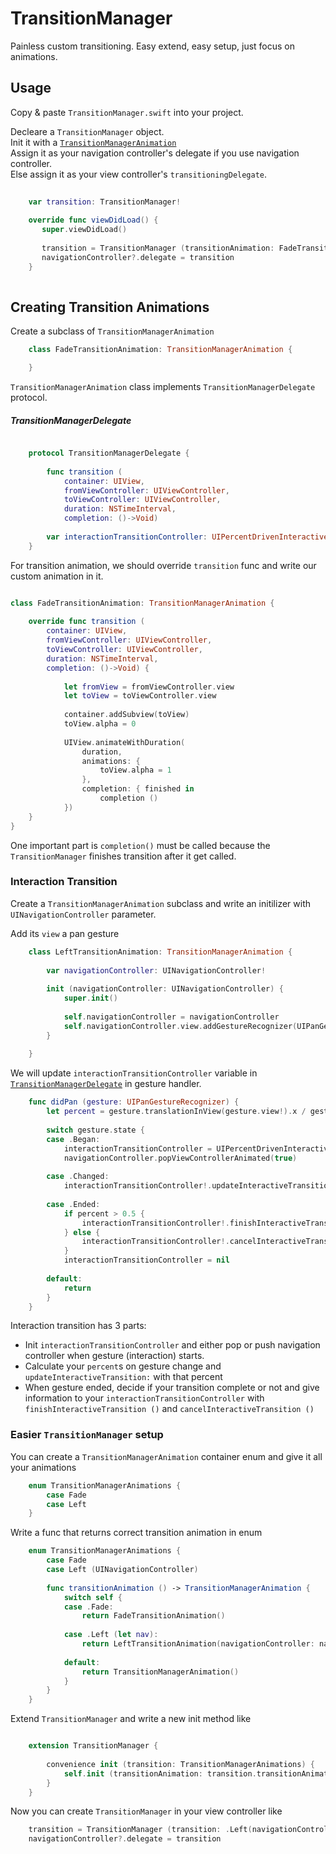 TransitionManager
=================

Painless custom transitioning. Easy extend, easy setup, just focus on animations.


Usage 
-----

Copy & paste `TransitionManager.swift` into your project.

Decleare a `TransitionManager` object.  
Init it with a [`TransitionManagerAnimation`](#Create)  
Assign it as your navigation controller's delegate if you use navigation controller.  
Else assign it as your view controller's `transitioningDelegate`.  

``` swift
	
	var transition: TransitionManager!
	    
	override func viewDidLoad() {
	   super.viewDidLoad()
	   
	   transition = TransitionManager (transitionAnimation: FadeTransitionAnimation())
	   navigationController?.delegate = transition
	}
	
```


Creating Transition Animations <a id="Create"></a>
-----


Create a subclass of `TransitionManagerAnimation` 

``` swift
	class FadeTransitionAnimation: TransitionManagerAnimation {

	}
```

`TransitionManagerAnimation` class implements `TransitionManagerDelegate` protocol.

##### TransitionManagerDelegate <a id="Delegate"></a>

``` swift

	protocol TransitionManagerDelegate {
	        
	    func transition (
	        container: UIView,
	        fromViewController: UIViewController,
	        toViewController: UIViewController,
	        duration: NSTimeInterval,
	        completion: ()->Void)
	        
	    var interactionTransitionController: UIPercentDrivenInteractiveTransition? { get set }
	}

```

For transition animation, we should override `transition` func and write our custom animation in it.

``` swift

class FadeTransitionAnimation: TransitionManagerAnimation {
    
    override func transition (
        container: UIView,
        fromViewController: UIViewController,
        toViewController: UIViewController,
        duration: NSTimeInterval,
        completion: ()->Void) {
            
            let fromView = fromViewController.view
            let toView = toViewController.view
            
            container.addSubview(toView)
            toView.alpha = 0
            
            UIView.animateWithDuration(
                duration,
                animations: {
                    toView.alpha = 1
                },
                completion: { finished in
                    completion ()
            })
    }
}

```

One important part is `completion()` must be called because the `TransitionManager` finishes transition after it get called.


### Interaction Transition

Create a `TransitionManagerAnimation` subclass and write an initilizer with `UINavigationController` parameter.

Add its `view` a pan gesture

``` swift
	class LeftTransitionAnimation: TransitionManagerAnimation {
	    
	    var navigationController: UINavigationController!
	    
	    init (navigationController: UINavigationController) {
	        super.init()
	        
	        self.navigationController = navigationController
	        self.navigationController.view.addGestureRecognizer(UIPanGestureRecognizer (target: self, action: Selector("didPan:")))
	    }
	    
	}
```

We will update `interactionTransitionController` variable in [`TransitionManagerDelegate`](#Delegate) in gesture handler.

``` swift
    func didPan (gesture: UIPanGestureRecognizer) {
        let percent = gesture.translationInView(gesture.view!).x / gesture.view!.bounds.size.width
        
        switch gesture.state {
        case .Began:
            interactionTransitionController = UIPercentDrivenInteractiveTransition()
            navigationController.popViewControllerAnimated(true)
            
        case .Changed:
            interactionTransitionController!.updateInteractiveTransition(percent)
            
        case .Ended:
            if percent > 0.5 {
                interactionTransitionController!.finishInteractiveTransition()
            } else {
                interactionTransitionController!.cancelInteractiveTransition()
            }
            interactionTransitionController = nil
            
        default:
            return
        }
    }
```

Interaction transition has 3 parts:
* Init `interactionTransitionController` and either pop or push navigation controller when gesture (interaction) starts.
* Calculate your `percent`s on gesture change and `updateInteractiveTransition:` with that percent
* When gesture ended, decide if your transition complete or not and give information to your `interactionTransitionController` with `finishInteractiveTransition ()` and `cancelInteractiveTransition ()`


### Easier `TransitionManager` setup

You can create a `TransitionManagerAnimation` container enum and give it all your animations

``` swift
	enum TransitionManagerAnimations {
	    case Fade
	    case Left
	}
```

Write a func that returns correct transition animation in enum

``` swift
	enum TransitionManagerAnimations {
	    case Fade
	    case Left (UINavigationController)
	    
	    func transitionAnimation () -> TransitionManagerAnimation {
	        switch self {
	        case .Fade:
	            return FadeTransitionAnimation()
	            
	        case .Left (let nav):
	            return LeftTransitionAnimation(navigationController: nav)
	            
	        default:
	            return TransitionManagerAnimation()
	        }
	    }
	}
```

Extend `TransitionManager` and write a new init method like

``` swift

	extension TransitionManager {
	    
	    convenience init (transition: TransitionManagerAnimations) {
	        self.init (transitionAnimation: transition.transitionAnimation())
	    }
	}

```

Now you can create `TransitionManager` in your view controller like

``` swift
	transition = TransitionManager (transition: .Left(navigationController!))
	navigationController?.delegate = transition
```
